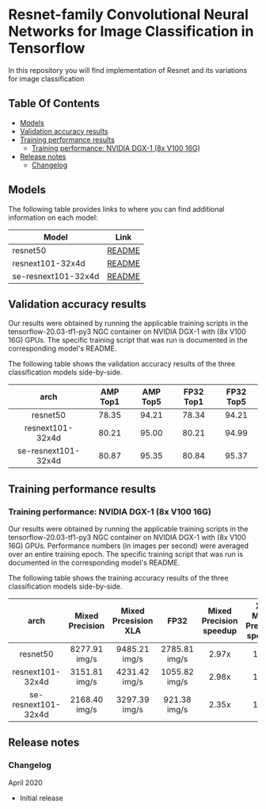 # Resnet-family Convolutional Neural Networks for Image Classification in Tensorflow

In this repository you will find implementation of Resnet and its variations for image
classification

## Table Of Contents

* [Models](#models)
* [Validation accuracy results](#validation-accuracy-results)
* [Training performance results](#training-performance-results)
  * [Training performance: NVIDIA DGX-1 (8x V100 16G)](#training-performance-nvidia-dgx-1-(8x-v100-16G))
* [Release notes](#release-notes)
  * [Changelog](#changelog)


## Models

The following table provides links to where you can find additional information on each model:

| **Model** | **Link**|
|-----------|---------|
| resnet50 | [README](./resnet50v1.5/README.md) |
| resnext101-32x4d | [README](./resnext101-32x4d/README.md) |
| se-resnext101-32x4d | [README](./se-resnext101-32x4d/README.md) |

## Validation accuracy results

Our results were obtained by running the applicable training scripts in the tensorflow-20.03-tf1-py3 NGC container 
on NVIDIA DGX-1 with (8x V100 16G) GPUs. The specific training script that was run is documented in the corresponding model's README.

The following table shows the validation accuracy results of the 
three classification models side-by-side.


| **arch** | **AMP Top1** | **AMP Top5** | **FP32 Top1** | **FP32 Top5** |
|:-:|:-:|:-:|:-:|:-:|
| resnet50            | 78.35 | 94.21 | 78.34 | 94.21 |
| resnext101-32x4d    | 80.21 | 95.00 | 80.21 | 94.99 |
| se-resnext101-32x4d | 80.87 | 95.35 | 80.84 | 95.37 |

## Training performance results

### Training performance: NVIDIA DGX-1 (8x V100 16G)

Our results were obtained by running the applicable 
training scripts in the tensorflow-20.03-tf1-py3 NGC container 
on NVIDIA DGX-1 with (8x V100 16G) GPUs. 
Performance numbers (in images per second) 
were averaged over an entire training epoch.
The specific training script that was run is documented 
in the corresponding model's README.

The following table shows the training accuracy results of the 
three classification models side-by-side.


| **arch** | **Mixed Precision** | **Mixed Prcesision XLA** | **FP32** | **Mixed Precision speedup** | **XLA Mixed Precision speedup**|
|:-:|:-:|:-:|:-:|:-:|:-:|
| resnet50            | 8277.91 img/s | 9485.21 img/s | 2785.81 img/s | 2.97x | 1.14x |
| resnext101-32x4d    | 3151.81 img/s | 4231.42 img/s | 1055.82 img/s | 2.98x | 1.34x |
| se-resnext101-32x4d | 2168.40 img/s | 3297.39 img/s | 921.38 img/s  | 2.35x | 1.52x |

## Release notes

### Changelog
April 2020
  - Initial release